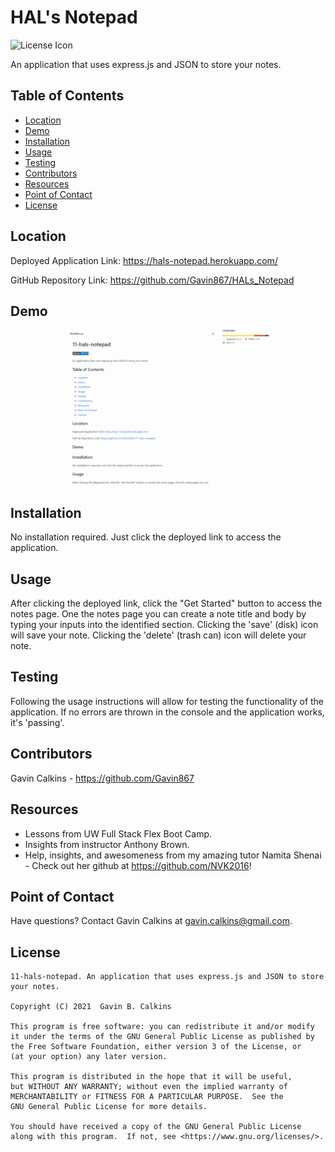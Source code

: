# HAL's Notepad

![License Icon](https://img.shields.io/badge/license-GPL3.0-informational.svg)

An application that uses express.js and JSON to store your notes.

## Table of Contents

- [Location](#location)
- [Demo](#demo)
- [Installation](#installation)
- [Usage](#usage)
- [Testing](#testing)
- [Contributors](#contributors)
- [Resources](#resources)
- [Point of Contact](#point-of-contact)
- [License](#license)

## Location

Deployed Application Link: https://hals-notepad.herokuapp.com/

GitHub Repository Link: https://github.com/Gavin867/HALs_Notepad

## Demo

![Demo](https://github.com/Gavin867/11-hals-notepad/blob/main/public/assets/img/Hal's%20Notepad%20Gif%20(1200px).gif)

## Installation

No installation required. Just click the deployed link to access the application.

## Usage

After clicking the deployed link, click the "Get Started" button to access the notes page. One the notes page you can create a note title and body by typing your inputs into the identified section. Clicking the 'save' (disk) icon will save your note. Clicking the 'delete' (trash can) icon will delete your note.

## Testing

Following the usage instructions will allow for testing the functionality of the application. If no errors are thrown in the console and the application works, it's 'passing'.

## Contributors

Gavin Calkins - https://github.com/Gavin867

## Resources

- Lessons from UW Full Stack Flex Boot Camp.
- Insights from instructor Anthony Brown.
- Help, insights, and awesomeness from my amazing tutor Namita Shenai - Check out her github at https://github.com/NVK2016!

## Point of Contact

Have questions? Contact Gavin Calkins at gavin.calkins@gmail.com.

## License

    11-hals-notepad. An application that uses express.js and JSON to store your notes.

    Copyright (C) 2021  Gavin B. Calkins

    This program is free software: you can redistribute it and/or modify
    it under the terms of the GNU General Public License as published by
    the Free Software Foundation, either version 3 of the License, or
    (at your option) any later version.

    This program is distributed in the hope that it will be useful,
    but WITHOUT ANY WARRANTY; without even the implied warranty of
    MERCHANTABILITY or FITNESS FOR A PARTICULAR PURPOSE.  See the
    GNU General Public License for more details.

    You should have received a copy of the GNU General Public License
    along with this program.  If not, see <https://www.gnu.org/licenses/>.